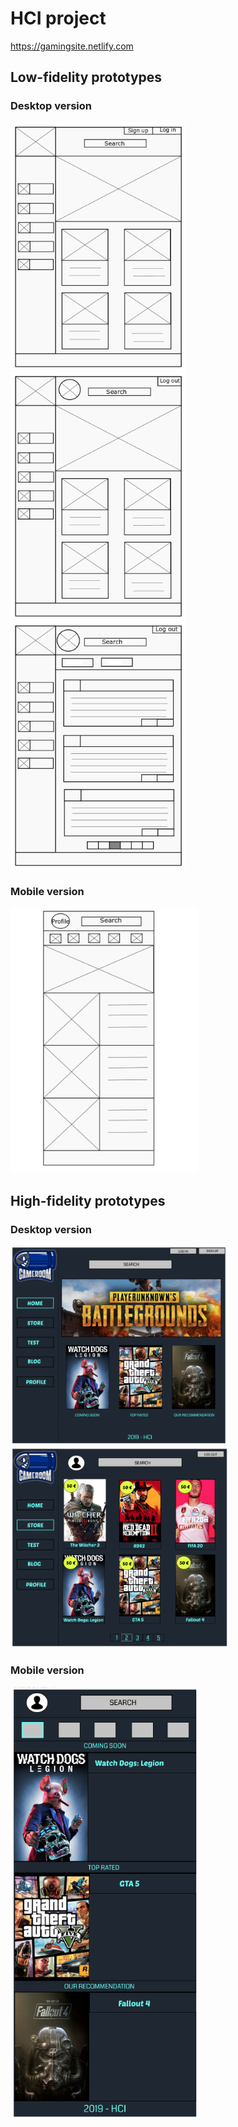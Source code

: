 # HCI project

https://gamingsite.netlify.com

## Low-fidelity prototypes

### Desktop version
<img src="./Low-fidelity/HomePage.png" width="280px"> <img src="./Low-fidelity/LoggedIn.png" width="280px"> <img src="./Low-fidelity/BlogPage.png" width="280px">
### Mobile version
<img src="./Low-fidelity/mobile.png" width="300px">

## High-fidelity prototypes
### Desktop version
<img src="./high-fidelity/home.png" width="350px"> <img src="./high-fidelity/store.png" width="350px"> 
### Mobile version
<img src="./high-fidelity/mobile.png" width="300px">
